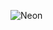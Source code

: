 ![Neon](https://github.com/neondatabase/.github/assets/27310414/20487bed-5e6f-4a12-b016-5be7250c4021)
